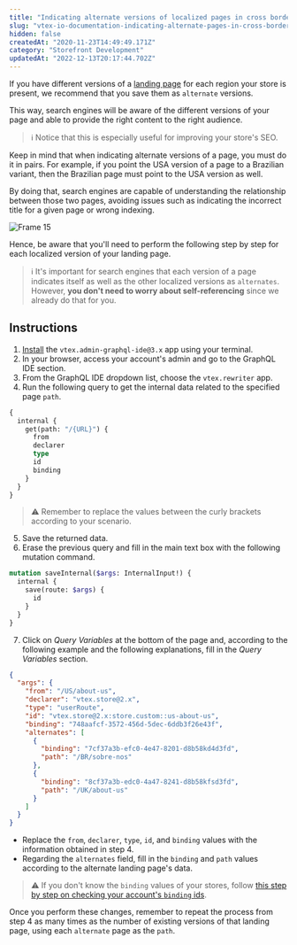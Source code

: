 ```yaml
---
title: "Indicating alternate versions of localized pages in cross border stores"
slug: "vtex-io-documentation-indicating-alternate-pages-in-cross-border-stores"
hidden: false
createdAt: "2020-11-23T14:49:49.171Z"
category: "Storefront Development"
updatedAt: "2022-12-13T20:17:44.702Z"
---
```


If you have different versions of a [landing page](https://developers.vtex.com/docs/guides/vtex-io-documentation-creating-a-new-custom-page) for each region your store is present, we recommend that you save them as `alternate` versions.

This way, search engines will be aware of the different versions of your page and able to provide the right content to the right audience.

> ℹ️ Notice that this is especially useful for improving your store's SEO.

Keep in mind that when indicating alternate versions of a page, you must do it in pairs. For example, if you point the USA version of a page to a Brazilian variant, then the Brazilian page must point to the USA version as well.

By doing that, search engines are capable of understanding the relationship between those two pages, avoiding issues such as indicating the incorrect title for a given page or wrong indexing.

![Frame 15](https://cdn.jsdelivr.net/gh/vtexdocs/dev-portal-content@main/images/vtex-io-documentation-indicating-alternate-pages-in-cross-border-stores-0.png)

Hence, be aware that you'll need to perform the following step by step for each localized version of your landing page.

> ℹ️ It's important for search engines that each version of a page indicates itself as well as the other localized versions as `alternates`. However, **you don't need to worry about self-referencing** since we already do that for you.

## Instructions

1. [Install](https://developers.vtex.com/docs/guides/vtex-io-documentation-installing-an-app) the `vtex.admin-graphql-ide@3.x` app using your terminal.
2. In your browser, access your account's admin and go to the GraphQL IDE section.
3. From the GraphQL IDE dropdown list, choose the `vtex.rewriter` app.
4. Run the following query to get the internal data related to the specified page `path`.

```graphql
{
  internal {
    get(path: "/{URL}") {
      from
      declarer
      type
      id
      binding
    }
  }
}
```

> ⚠️ Remember to replace the values between the curly brackets according to your scenario.

5. Save the returned data.
6. Erase the previous query and fill in the main text box with the following mutation command.

```graphql
mutation saveInternal($args: InternalInput!) {
  internal {
    save(route: $args) {
      id
    }
  }
}
```

7. Click on _Query Variables_ at the bottom of the page and, according to the following example and the following explanations, fill in the _Query Variables_ section.

```json
{
  "args": {
    "from": "/US/about-us",
    "declarer": "vtex.store@2.x",
    "type": "userRoute",
    "id": "vtex.store@2.x:store.custom::us-about-us",
    "binding": "748aafcf-3572-456d-5dec-6ddb3f26e43f",
    "alternates": [
      {
        "binding": "7cf37a3b-efc0-4e47-8201-d8b58kd4d3fd",
        "path": "/BR/sobre-nos"
      },
      {
        "binding": "8cf37a3b-edc0-4a47-8241-d8b58kfsd3fd",
        "path": "/UK/about-us"
      }
    ]
  }
}
```

- Replace the `from`, `declarer`, `type`, `id`, and `binding` values with the information obtained in step 4.
- Regarding the `alternates` field, fill in the `binding` and `path` values according to the alternate landing page's data.

> ⚠️ If you don't know the `binding` values of your stores, follow [this step by step on checking your account's `binding` ids](https://developers.vtex.com/docs/guides/checking-your-stores-binding-id).

Once you perform these changes, remember to repeat the process from step 4 as many times as the number of existing versions of that landing page, using each `alternate` page as the `path`.
